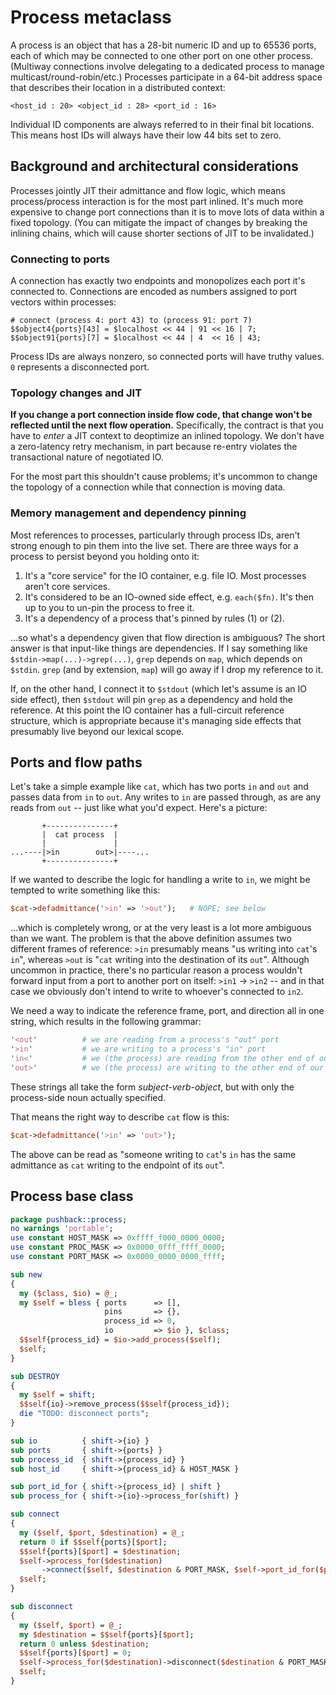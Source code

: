 # Process metaclass
A process is an object that has a 28-bit numeric ID and up to 65536 ports, each
of which may be connected to one other port on one other process. (Multiway
connections involve delegating to a dedicated process to manage
multicast/round-robin/etc.) Processes participate in a 64-bit address space that
describes their location in a distributed context:

```
<host_id : 20> <object_id : 28> <port_id : 16>
```

Individual ID components are always referred to in their final bit locations.
This means host IDs will always have their low 44 bits set to zero.


## Background and architectural considerations
Processes jointly JIT their admittance and flow logic, which means
process/process interaction is for the most part inlined. It's much more
expensive to change port connections than it is to move lots of data within a
fixed topology. (You can mitigate the impact of changes by breaking the inlining
chains, which will cause shorter sections of JIT to be invalidated.)


### Connecting to ports
A connection has exactly two endpoints and monopolizes each port it's connected
to. Connections are encoded as numbers assigned to port vectors within
processes:

```
# connect (process 4: port 43) to (process 91: port 7)
$$object4{ports}[43] = $localhost << 44 | 91 << 16 | 7;
$$object91{ports}[7] = $localhost << 44 | 4  << 16 | 43;
```

Process IDs are always nonzero, so connected ports will have truthy values. `0`
represents a disconnected port.


### Topology changes and JIT
**If you change a port connection inside flow code, that change won't be
reflected until the next flow operation.** Specifically, the contract is that
you have to _enter_ a JIT context to deoptimize an inlined topology. We don't
have a zero-latency retry mechanism, in part because re-entry violates the
transactional nature of negotiated IO.

For the most part this shouldn't cause problems; it's uncommon to change the
topology of a connection while that connection is moving data.


### Memory management and dependency pinning
Most references to processes, particularly through process IDs, aren't strong
enough to pin them into the live set. There are three ways for a process to
persist beyond you holding onto it:

1. It's a "core service" for the IO container, e.g. file IO. Most processes
   aren't core services.
2. It's considered to be an IO-owned side effect, e.g. `each($fn)`. It's then up
   to you to un-pin the process to free it.
3. It's a dependency of a process that's pinned by rules (1) or (2).

...so what's a dependency given that flow direction is ambiguous? The short
answer is that input-like things are dependencies. If I say something like
`$stdin->map(...)->grep(...)`, `grep` depends on `map`, which depends on
`$stdin`. `grep` (and by extension, `map`) will go away if I drop my reference
to it.

If, on the other hand, I connect it to `$stdout` (which let's assume is an IO
side effect), then `$stdout` will pin `grep` as a dependency and hold the
reference. At this point the IO container has a full-circuit reference
structure, which is appropriate because it's managing side effects that
presumably live beyond our lexical scope.


## Ports and flow paths
Let's take a simple example like `cat`, which has two ports `in` and `out` and
passes data from `in` to `out`. Any writes to `in` are passed through, as are
any reads from `out` -- just like what you'd expect. Here's a picture:

```
       +---------------+
       |  cat process  |
       |               |
...----|>in        out>|----...
       +---------------+
```

If we wanted to describe the logic for handling a write to `in`, we might be
tempted to write something like this:

```pl
$cat->defadmittance('>in' => '>out');   # NOPE; see below
```

...which is completely wrong, or at the very least is a lot more ambiguous than
we want. The problem is that the above definition assumes two different frames
of reference: `>in` presumably means "us writing into `cat`'s `in`", whereas
`>out` is "`cat` writing into the destination of its `out`". Although uncommon
in practice, there's no particular reason a process wouldn't forward input from
a port to another port on itself: `>in1` -> `>in2` -- and in that case we
obviously don't intend to write to whoever's connected to `in2`.

We need a way to indicate the reference frame, port, and direction all in one
string, which results in the following grammar:

```pl
'<out'          # we are reading from a process's "out" port
'>in'           # we are writing to a process's "in" port
'in<'           # we (the process) are reading from the other end of our "in"
'out>'          # we (the process) are writing to the other end of our "out"
```

These strings all take the form _subject-verb-object_, but with only the
process-side noun actually specified.

That means the right way to describe `cat` flow is this:

```pl
$cat->defadmittance('>in' => 'out>');
```

The above can be read as "someone writing to `cat`'s `in` has the same
admittance as `cat` writing to the endpoint of its `out`".


## Process base class
```perl
package pushback::process;
no warnings 'portable';
use constant HOST_MASK => 0xffff_f000_0000_0000;
use constant PROC_MASK => 0x0000_0fff_ffff_0000;
use constant PORT_MASK => 0x0000_0000_0000_ffff;

sub new
{
  my ($class, $io) = @_;
  my $self = bless { ports      => [],
                     pins       => {},
                     process_id => 0,
                     io         => $io }, $class;
  $$self{process_id} = $io->add_process($self);
  $self;
}

sub DESTROY
{
  my $self = shift;
  $$self{io}->remove_process($$self{process_id});
  die "TODO: disconnect ports";
}

sub io          { shift->{io} }
sub ports       { shift->{ports} }
sub process_id  { shift->{process_id} }
sub host_id     { shift->{process_id} & HOST_MASK }

sub port_id_for { shift->{process_id} | shift }
sub process_for { shift->{io}->process_for(shift) }

sub connect
{
  my ($self, $port, $destination) = @_;
  return 0 if $$self{ports}[$port];
  $$self{ports}[$port] = $destination;
  $self->process_for($destination)
       ->connect($self, $destination & PORT_MASK, $self->port_id_for($port));
  $self;
}

sub disconnect
{
  my ($self, $port) = @_;
  my $destination = $$self{ports}[$port];
  return 0 unless $destination;
  $$self{ports}[$port] = 0;
  $self->process_for($destination)->disconnect($destination & PORT_MASK);
  $self;
}
```
